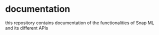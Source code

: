 # documentation
this repository contains documentation of the functionalities of Snap ML and its different APIs
